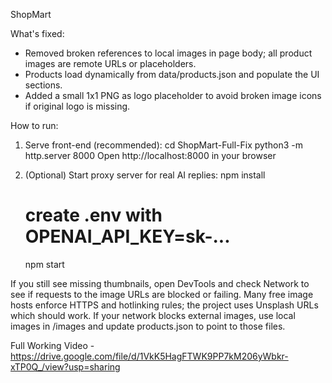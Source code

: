 ShopMart 

What's fixed:
- Removed broken references to local images in page body; all product images are remote URLs or placeholders.
- Products load dynamically from data/products.json and populate the UI sections.
- Added a small 1x1 PNG as logo placeholder to avoid broken image icons if original logo is missing.

How to run:
1) Serve front-end (recommended):
   cd ShopMart-Full-Fix
   python3 -m http.server 8000
   Open http://localhost:8000 in your browser

2) (Optional) Start proxy server for real AI replies:
   npm install
   # create .env with OPENAI_API_KEY=sk-...
   npm start

If you still see missing thumbnails, open DevTools and check Network to see if requests to the image URLs are blocked or failing. Many free image hosts enforce HTTPS and hotlinking rules; the project uses Unsplash URLs which should work. If your network blocks external images, use local images in /images and update products.json to point to those files.

Full Working Video - https://drive.google.com/file/d/1VkK5HagFTWK9PP7kM206yWbkr-xTP0Q_/view?usp=sharing 
